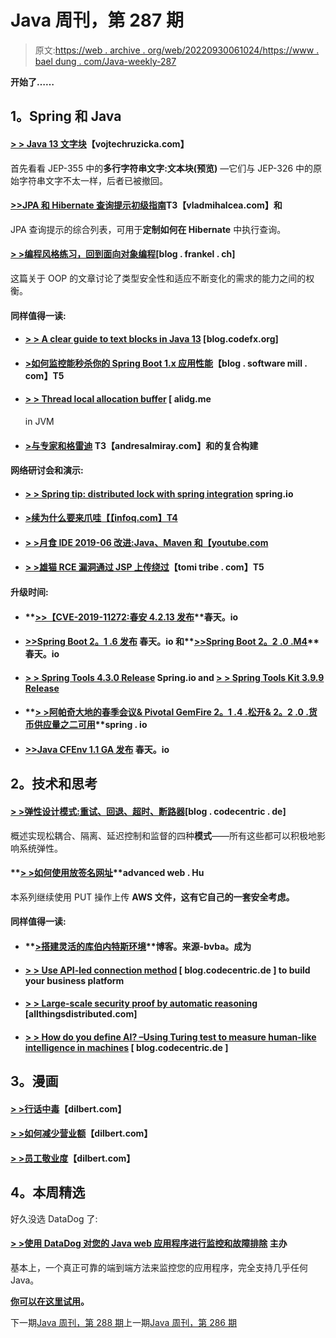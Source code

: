 # Java 周刊，第 287 期

> 原文:[https://web . archive . org/web/20220930061024/https://www . bael dung . com/Java-weekly-287](https://web.archive.org/web/20220930061024/https://www.baeldung.com/java-weekly-287)

**开始了……**

## **1。Spring 和 Java**

#### [**> > Java 13 文字块**](https://web.archive.org/web/20221004044003/https://www.vojtechruzicka.com/java-text-blocks/)【vojtechruzicka.com】

首先看看 JEP-355 中的**多行字符串文字:文本块(预览)** —它们与 JEP-326 中的原始字符串文字不太一样，后者已被撤回。

#### **[>>JPA 和 Hibernate 查询提示初级指南](https://web.archive.org/web/20221004044003/https://vladmihalcea.com/jpa-hibernate-query-hints/)T3【vladmihalcea.com】和**

JPA 查询提示的综合列表，可用于**定制如何在 Hibernate** 中执行查询。

#### **[> >编程风格练习，回到面向对象编程](https://web.archive.org/web/20221004044003/https://blog.frankel.ch/exercises-programming-style/7/)**[blog . frankel . ch]

这篇关于 OOP 的文章讨论了类型安全性和适应不断变化的需求的能力之间的权衡。

#### **同样值得一读:**

*   #### **[> > A clear guide to text blocks in Java 13](https://web.archive.org/web/20221004044003/http://blog.codefx.org/java/text-blocks/)** [blog.codefx.org]

*   #### **[>如何监控能秒杀你的 Spring Boot 1.x 应用性能](https://web.archive.org/web/20221004044003/https://blog.softwaremill.com/how-monitoring-can-kill-your-spring-boot-application-performance-6acc1bad76f3)**【blog . software mill . com】T5

*   #### [**> > Thread local allocation buffer**](https://web.archive.org/web/20221004044003/https://alidg.me/blog/2019/6/21/tlab-jvm) [ alidg.me

    in JVM
*   #### **[>与专家和格雷迪](https://web.archive.org/web/20221004044003/http://andresalmiray.com/composite-builds-with-maven-and-gradle/) T3【andresalmiray.com】和的复合构建**

#### **网络研讨会和演示:**

*   #### **[> > Spring tip: distributed lock with spring integration](https://web.archive.org/web/20221004044003/https://spring.io/blog/2019/06/19/spring-tips-distributed-locks-with-spring-integration)** spring.io

*   #### [**>续为什么要来爪哇**【【infoq.com】T4](https://web.archive.org/web/20221004044003/https://www.infoq.com/presentations/continuations-java/?utm_campaign=infoq_content&utm_source=infoq&utm_medium=feed&utm_term=Java)

*   #### **[> >月食 IDE 2019-06 改进:Java、Maven 和【youtube.com](https://web.archive.org/web/20221004044003/https://www.youtube.com/watch?v=AeRm4_kCh8U)**

*   #### **[> >雄猫 RCE 漏洞通过 JSP 上传绕过](https://web.archive.org/web/20221004044003/https://www.tomitribe.com/blog/cve-2017-12617-tomcat-rce-via-jsp-upload-bypass/)**【tomi tribe . com】T5

#### **升级时间:**

*   #### **[>>【CVE-2019-11272:春安 4.2.13 发布](https://web.archive.org/web/20221004044003/https://spring.io/blog/2019/06/19/cve-2019-11272-spring-security-4-2-13-released)**春天。io

*   #### **[>>Spring Boot 2。1 .6 发布](https://web.archive.org/web/20221004044003/https://spring.io/blog/2019/06/19/spring-boot-2-1-6-released)** 春天。io 和**[>>Spring Boot 2。2 .0 .M4](https://web.archive.org/web/20221004044003/https://spring.io/blog/2019/06/19/spring-boot-2-2-0-m4)** 春天。io

*   #### **[> > Spring Tools 4.3.0 Release](https://web.archive.org/web/20221004044003/https://spring.io/blog/2019/06/21/spring-tools-4-3-0-released)** Spring.io and **[> > Spring Tools Kit 3.9.9 Release](https://web.archive.org/web/20221004044003/https://spring.io/blog/2019/06/20/spring-tool-suite-3-9-9-released)**

*   #### **[> >阿帕奇大地的春季会议& Pivotal GemFire 2。1 .4 .松开& 2。2 .0 .货币供应量之二可用](https://web.archive.org/web/20221004044003/https://spring.io/blog/2019/06/17/spring-session-for-apache-geode-pivotal-gemfire-2-1-4-release-2-2-0-m2-available)**spring . io

*   #### **[>>Java CFEnv 1.1 GA 发布](https://web.archive.org/web/20221004044003/https://spring.io/blog/2019/06/19/java-cfenv-1-1-ga-released)** 春天。io

## **2。技术和思考**

#### **[> >弹性设计模式:重试、回退、超时、断路器](https://web.archive.org/web/20221004044003/https://blog.codecentric.de/en/2019/06/resilience-design-patterns-retry-fallback-timeout-circuit-breaker/)**[blog . codecentric . de]

概述实现松耦合、隔离、延迟控制和监督的四种**模式**——所有这些都可以积极地影响系统弹性。

#### **[> >如何使用放签名网址](https://web.archive.org/web/20221004044003/https://advancedweb.hu/2019/06/25/put_signed_urls/)**advanced web . Hu

本系列继续使用 PUT 操作上传 **AWS 文件，这有它自己的一套安全考虑。**

#### **同样值得一读:**

*   #### **[>搭建灵活的库伯内特斯环境](https://web.archive.org/web/20221004044003/https://blog.sourced-bvba.be//article/2019/06/23/setting-up-kubernetes/)**博客。来源-bvba。成为

*   #### **[> > Use API-led connection method](https://web.archive.org/web/20221004044003/https://blog.codecentric.de/en/2019/06/compose-your-business-platform-using-the-api-led-connectivity-approach/)** [ blog.codecentric.de ] to build your business platform

*   #### [**> > Large-scale security proof by automatic reasoning**](https://web.archive.org/web/20221004044003/https://www.allthingsdistributed.com/2019/05/proving-security-at-scale-with-automated-reasoning.html) [allthingsdistributed.com]

*   #### **[> > How do you define AI? –Using Turing test to measure human-like intelligence in machines](https://web.archive.org/web/20221004044003/https://blog.codecentric.de/en/2019/06/ai-%e2%80%a8turing-test-human-like-intelligence-machines/)** [ blog.codecentric.de ]

## **3。漫画**

#### **[> >行话中毒](https://web.archive.org/web/20221004044003/https://dilbert.com/strip/2019-06-26)**【dilbert.com】

#### **[> >如何减少营业额](https://web.archive.org/web/20221004044003/https://dilbert.com/strip/2019-06-24)**【dilbert.com】

#### **[> >员工敬业度](https://web.archive.org/web/20221004044003/https://dilbert.com/strip/2019-06-20)**【dilbert.com】

## **4。本周精选**

好久没选 DataDog 了:

#### **[> >使用 DataDog 对您的 Java web 应用程序进行监控和故障排除](/web/20221004044003/https://www.baeldung.com/datadog)** 主办

基本上，一个真正可靠的端到端方法来监控您的应用程序，完全支持几乎任何 Java。

**[你可以在这里试用](/web/20221004044003/https://www.baeldung.com/datadog)。**

下一期[Java 周刊，第 288 期](/web/20221004044003/https://www.baeldung.com/java-weekly-288)上一期[Java 周刊，第 286 期](/web/20221004044003/https://www.baeldung.com/java-weekly-286)
